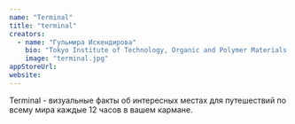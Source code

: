 ```yaml
---
name: "Terminal"
title: "terminal"
creators:
  - name: "Гульмира Искендирова"
    bio: "Tokyo Institute of Technology, Organic and Polymer Materials Engineering. Стипендиат правительства Японии, стипендиат Erasmus Mundus."
    image: "terminal.jpg"
appStoreUrl:
website:
---
```


Terminal - визуальные факты об интересных местах для путешествий по всему мира каждые 12 часов в вашем кармане.
